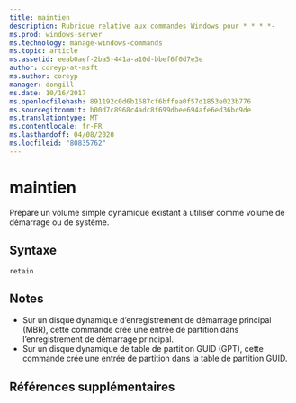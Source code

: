 ```yaml
---
title: maintien
description: Rubrique relative aux commandes Windows pour * * * *-
ms.prod: windows-server
ms.technology: manage-windows-commands
ms.topic: article
ms.assetid: eeab0aef-2ba5-441a-a10d-bbef6f0d7e3e
author: coreyp-at-msft
ms.author: coreyp
manager: dongill
ms.date: 10/16/2017
ms.openlocfilehash: 891192c0d6b1687cf6bffea0f57d1853e023b776
ms.sourcegitcommit: b00d7c8968c4adc8f699dbee694afe6ed36bc9de
ms.translationtype: MT
ms.contentlocale: fr-FR
ms.lasthandoff: 04/08/2020
ms.locfileid: "80835762"
---
```

# <a name="retain"></a>maintien



Prépare un volume simple dynamique existant à utiliser comme volume de démarrage ou de système.

## <a name="syntax"></a>Syntaxe

```
retain
```

## <a name="remarks"></a>Notes

-   Sur un disque dynamique d’enregistrement de démarrage principal (MBR), cette commande crée une entrée de partition dans l’enregistrement de démarrage principal.
-   Sur un disque dynamique de table de partition GUID (GPT), cette commande crée une entrée de partition dans la table de partition GUID.

## <a name="additional-references"></a>Références supplémentaires

